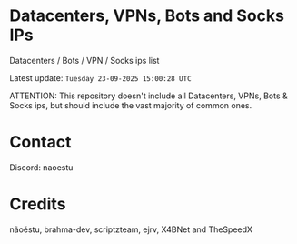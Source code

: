 # Datacenters, VPNs, Bots and Socks IPs
 
Datacenters / Bots / VPN / Socks ips list

Latest update: `Tuesday 23-09-2025 15:00:28 UTC` 

ATTENTION: This repository doesn't include all Datacenters, VPNs, Bots & Socks ips, 
but should include the vast majority of common ones.

# Contact
Discord: naoestu

# Credits
nãoéstu, brahma-dev, scriptzteam, ejrv, X4BNet and TheSpeedX
